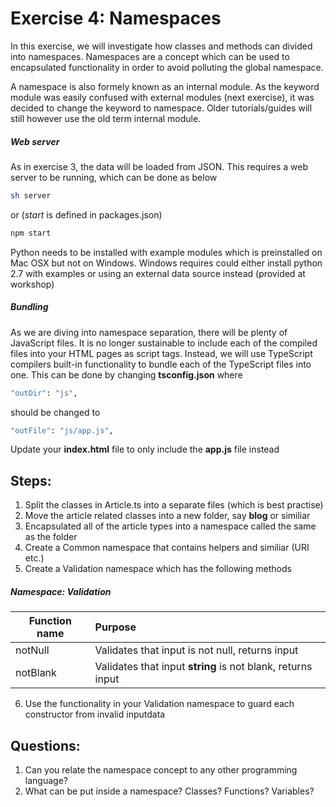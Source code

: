 # Exercise 4: Namespaces
In this exercise, we will investigate how classes and methods can divided into namespaces. Namespaces are a concept which can be used to encapsulated functionality in order to avoid polluting the global namespace.

A namespace is also formely known as an internal module. As the keyword module was easily confused with external modules (next exercise), it was decided to change the keyword to namespace. Older tutorials/guides will still however use the old term internal module.

##### Web server

As in exercise 3, the data will be loaded from JSON. This requires a web server to be running, which can be done as below
```sh
sh server
```
or (*start* is defined in packages.json)
```sh
npm start
```
Python needs to be installed with example modules which is preinstalled on Mac OSX but not on Windows. Windows requires could either install python 2.7 with examples or using an external data source instead (provided at workshop)

##### Bundling
As we are diving into namespace separation, there will be plenty of JavaScript files. It is no longer sustainable to include each of the compiled files into your HTML pages as script tags. Instead, we will use TypeScript compilers built-in functionality to bundle each of the TypeScript files into one. This can be done by changing **tsconfig.json** where 
```sh
"outDir": "js",
```
should be changed to
```sh
"outFile": "js/app.js",
```
Update your **index.html** file to only include the **app.js** file instead

## Steps:
1. Split the classes in Article.ts into a separate files (which is best practise)
2. Move the article related classes into a new folder, say **blog** or similiar
3. Encapsulated all of the article types into a namespace called the same as the folder
4. Create a Common namespace that contains helpers and similiar (URI etc.)
5. Create a Validation namespace which has the following methods
  ##### Namespace: Validation
   | Function name | Purpose                                                     |
   | --------------|:------------------------------------------------------------| 
   | notNull       | Validates that input is not null, returns input             | 
   | notBlank      | Validates that input **string** is not blank, returns input |  
     
6. Use the functionality in your Validation namespace to guard each constructor from invalid inputdata
   
   
## Questions:
1. Can you relate the namespace concept to any other programming language?
2. What can be put inside a namespace? Classes? Functions? Variables?